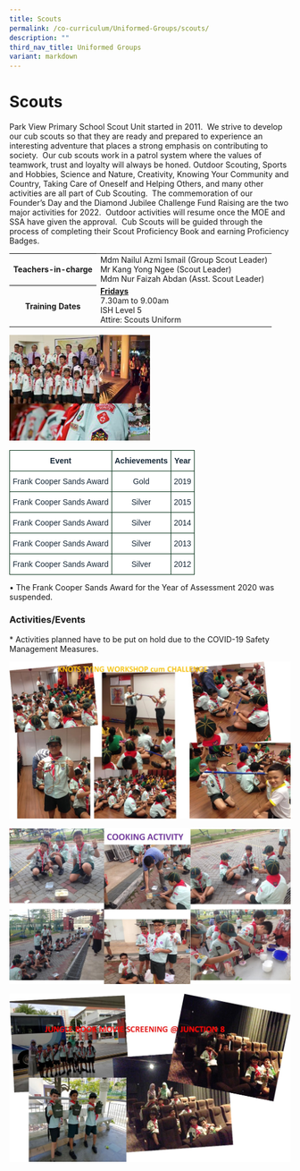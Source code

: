 ```yaml
---
title: Scouts
permalink: /co-curriculum/Uniformed-Groups/scouts/
description: ""
third_nav_title: Uniformed Groups
variant: markdown
---
```

# **Scouts**



Park View Primary School Scout Unit started in 2011.&nbsp; We strive to develop our cub scouts so that they are ready and prepared to experience an interesting adventure that places a strong emphasis on contributing to society.&nbsp; Our cub scouts work in a patrol system where the values of teamwork, trust and loyalty will always be honed. Outdoor Scouting, Sports and Hobbies, Science and Nature, Creativity, Knowing Your Community and Country, Taking Care of Oneself and Helping Others, and many other activities are all part of Cub Scouting.&nbsp; The commemoration of our Founder’s Day and the Diamond Jubilee Challenge Fund Raising are the two major activities for 2022.&nbsp; Outdoor activities will resume once the MOE and SSA have given the approval.&nbsp; Cub Scouts will be guided through the process of completing their Scout Proficiency Book and earning Proficiency Badges.

<table style="border-collapse:collapse;border-spacing:0" class="tg"><tbody><tr><th style="border-color:#000000;solid;border-width:1px;">Teachers-in-charge</th><td style="border-color:#000000;solid;border-width:1px;">Mdm Nailul Azmi Ismail (Group Scout Leader)<br>  
Mr Kang Yong Ngee (Scout Leader)<br>    
Mdm Nur Faizah Abdan (Asst. Scout Leader)
	</td>
	</tr>
	<tr>
	<th style="border-color:#000000;solid;border-width:1px;">Training Dates</th>
	<td style="border-color:#000000;solid;border-width:1px;">
	<u><b>Fridays</b></u>
<br>7.30am to 9.00am<br>ISH Level 5<br>Attire: Scouts Uniform
</td>
</tr>
	</tbody>
	</table>

<img src="/images/Scouts0.jpg" style="width:50%">
<br>
<table style="border-collapse:collapse;border-spacing:0" class="tg"><thead><tr><th style="background-color:#FFF;border-color:#002d13;border-style:solid;border-width:1px;color:#162837;font-family:Arial, sans-serif;font-size:14px;font-weight:bold;overflow:hidden;padding:10px 5px;text-align:center;vertical-align:top;word-break:normal">Event</th><th style="background-color:#FFF;border-color:#002d13;border-style:solid;border-width:1px;color:#162837;font-family:Arial, sans-serif;font-size:14px;font-weight:bold;overflow:hidden;padding:10px 5px;text-align:center;vertical-align:top;word-break:normal">Achievements</th><th style="background-color:#FFF;border-color:#002d13;border-style:solid;border-width:1px;color:#162837;font-family:Arial, sans-serif;font-size:14px;font-weight:bold;overflow:hidden;padding:10px 5px;text-align:center;vertical-align:top;word-break:normal">Year</th></tr></thead><tbody><tr><td style="background-color:#FFF;border-color:#002d13;border-style:solid;border-width:1px;color:#162837;font-family:Arial, sans-serif;font-size:14px;overflow:hidden;padding:10px 5px;text-align:center;vertical-align:middle;word-break:normal">Frank Cooper Sands Award<br></td><td style="background-color:#FFF;border-color:#002d13;border-style:solid;border-width:1px;color:#162837;font-family:Arial, sans-serif;font-size:14px;overflow:hidden;padding:10px 5px;text-align:center;vertical-align:middle;word-break:normal">Gold<br></td><td style="background-color:#FFF;border-color:#002d13;border-style:solid;border-width:1px;color:#162837;font-family:Arial, sans-serif;font-size:14px;overflow:hidden;padding:10px 5px;text-align:center;vertical-align:middle;word-break:normal">2019<br></td></tr><tr><td style="background-color:#FFF;border-color:#002d13;border-style:solid;border-width:1px;color:#162837;font-family:Arial, sans-serif;font-size:14px;overflow:hidden;padding:10px 5px;text-align:center;vertical-align:middle;word-break:normal">Frank Cooper Sands Award<br></td><td style="background-color:#FFF;border-color:#002d13;border-style:solid;border-width:1px;color:#162837;font-family:Arial, sans-serif;font-size:14px;overflow:hidden;padding:10px 5px;text-align:center;vertical-align:middle;word-break:normal">Silver<br></td><td style="background-color:#FFF;border-color:#002d13;border-style:solid;border-width:1px;color:#162837;font-family:Arial, sans-serif;font-size:14px;overflow:hidden;padding:10px 5px;text-align:center;vertical-align:middle;word-break:normal">2015<br></td></tr><tr><td style="background-color:#FFF;border-color:#002d13;border-style:solid;border-width:1px;color:#162837;font-family:Arial, sans-serif;font-size:14px;overflow:hidden;padding:10px 5px;text-align:center;vertical-align:middle;word-break:normal">Frank Cooper Sands Award<br></td><td style="background-color:#FFF;border-color:#002d13;border-style:solid;border-width:1px;color:#162837;font-family:Arial, sans-serif;font-size:14px;overflow:hidden;padding:10px 5px;text-align:center;vertical-align:middle;word-break:normal">Silver<br></td><td style="background-color:#FFF;border-color:#002d13;border-style:solid;border-width:1px;color:#162837;font-family:Arial, sans-serif;font-size:14px;overflow:hidden;padding:10px 5px;text-align:center;vertical-align:middle;word-break:normal">2014<br></td></tr><tr><td style="background-color:#FFF;border-color:#002d13;border-style:solid;border-width:1px;color:#162837;font-family:Arial, sans-serif;font-size:14px;overflow:hidden;padding:10px 5px;text-align:center;vertical-align:middle;word-break:normal">Frank Cooper Sands Award<br></td><td style="background-color:#FFF;border-color:#002d13;border-style:solid;border-width:1px;color:#162837;font-family:Arial, sans-serif;font-size:14px;overflow:hidden;padding:10px 5px;text-align:center;vertical-align:middle;word-break:normal">Silver<br></td><td style="background-color:#FFF;border-color:#002d13;border-style:solid;border-width:1px;color:#162837;font-family:Arial, sans-serif;font-size:14px;overflow:hidden;padding:10px 5px;text-align:center;vertical-align:middle;word-break:normal">2013<br></td></tr><tr><td style="background-color:#FFF;border-color:#002d13;border-style:solid;border-width:1px;color:#162837;font-family:Arial, sans-serif;font-size:14px;overflow:hidden;padding:10px 5px;text-align:center;vertical-align:middle;word-break:normal">Frank Cooper Sands Award<br></td><td style="background-color:#FFF;border-color:#002d13;border-style:solid;border-width:1px;color:#162837;font-family:Arial, sans-serif;font-size:14px;overflow:hidden;padding:10px 5px;text-align:center;vertical-align:middle;word-break:normal">Silver<br></td><td style="background-color:#FFF;border-color:#002d13;border-style:solid;border-width:1px;color:#162837;font-family:Arial, sans-serif;font-size:14px;overflow:hidden;padding:10px 5px;text-align:center;vertical-align:middle;word-break:normal">2012</td></tr></tbody></table>
• The Frank Cooper Sands Award for the Year of Assessment 2020 was suspended.
<br>
<h3>Activities/Events</h3>  
* Activities planned have to be put on hold due to the COVID-19 Safety Management Measures.










![](/images/Scout_02.jpg)

![](/images/Scout_03.jpg)

![](/images/Scout_04.jpg)



